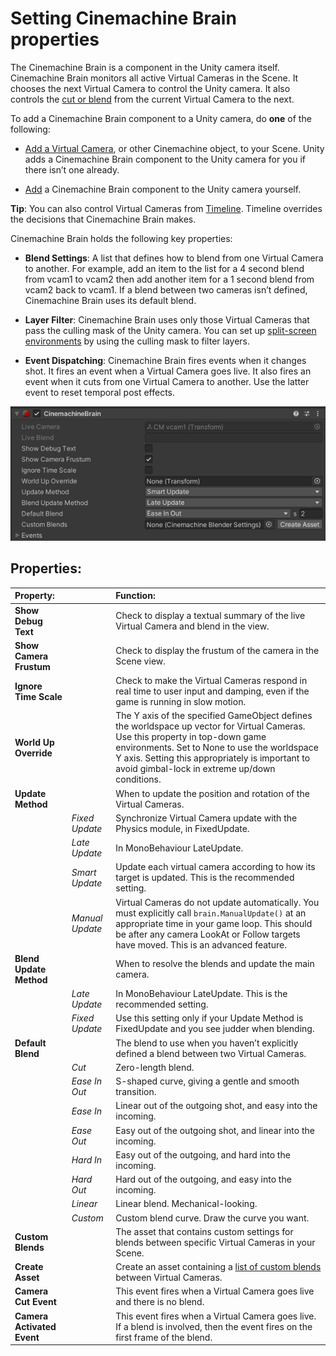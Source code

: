 # Setting Cinemachine Brain properties

The Cinemachine Brain is a component in the Unity camera itself. Cinemachine Brain monitors all active Virtual Cameras in the Scene. It chooses the next Virtual Camera to control the Unity camera. It also controls the [cut or blend](CinemachineBlending.md) from the current Virtual Camera to the next.

To add a Cinemachine Brain component to a Unity camera, do __one__ of the following:

* [Add a Virtual Camera](CinemachineSetUpVCam.md), or other Cinemachine object, to your Scene. Unity adds a Cinemachine Brain component to the Unity camera for you if there isn’t one already.

* [Add](https://docs.unity3d.com/Manual/UsingComponents.html) a Cinemachine Brain component to the Unity camera yourself.

**Tip**: You can also control Virtual Cameras from [Timeline](CinemachineTimeline.md). Timeline overrides the decisions that Cinemachine Brain makes.

Cinemachine Brain holds the following key properties:

* __Blend Settings__: A list that defines how to blend from one Virtual Camera to another.  For example, add an item to the list for a 4 second blend from vcam1 to vcam2 then add another item for a 1 second blend from vcam2 back to vcam1. If a blend between two cameras isn’t defined, Cinemachine Brain uses its default blend.

* __Layer Filter__:  Cinemachine Brain uses only those Virtual Cameras that pass the culling mask of the Unity camera.  You can set up [split-screen environments](CinemachineMultipleCameras.md) by using the culling mask to filter layers.

* __Event Dispatching__:  Cinemachine Brain fires events when it changes shot. It fires an event when a Virtual Camera goes live. It also fires an event when it cuts from one Virtual Camera to another. Use the latter event to reset temporal post effects.

![Cinemachine Brain, a component in the Unity camera](images/CinemachineBrain.png)

## Properties:

| **Property:** || **Function:** |
|:---|:---|:---|
| __Show Debug Text__ || Check to display a textual summary of the live Virtual Camera and blend in the view. |
| __Show Camera Frustum__ || Check to display the frustum of the camera in the Scene view. |
| __Ignore Time Scale__ || Check to make the Virtual Cameras respond in real time to user input and damping, even if the game is running in slow motion. |
| __World Up Override__ || The Y axis of the specified GameObject defines the worldspace up vector for Virtual Cameras. Use this property in top-down game environments. Set to None to use the worldspace Y axis. Setting this appropriately is important to avoid gimbal-lock in extreme up/down conditions. |
| __Update Method__ || When to update the position and rotation of the Virtual Cameras.  |
| | _Fixed Update_ | Synchronize Virtual Camera update with the Physics module, in FixedUpdate. |
| | _Late Update_ | In MonoBehaviour LateUpdate. |
| | _Smart Update_ | Update each virtual camera according to how its target is updated. This is the recommended setting. |
| | _Manual Update_ | Virtual Cameras do not update automatically.  You must explicitly call `brain.ManualUpdate()` at an appropriate time in your game loop.  This should be after any camera LookAt or Follow targets have moved.  This is an advanced feature. |
| __Blend Update Method__ || When to resolve the blends and update the main camera.  |
| | _Late Update_ | In MonoBehaviour LateUpdate. This is the recommended setting. |
| | _Fixed Update_ | Use this setting only if your Update Method is FixedUpdate and you see judder when blending. |
| __Default Blend__ || The blend to use when you haven’t explicitly defined a blend between two Virtual Cameras. |
| | _Cut_ | Zero-length blend. |
| | _Ease In Out_ | S-shaped curve, giving a gentle and smooth transition. |
| | _Ease In_ | Linear out of the outgoing shot, and easy into the incoming. |
| | _Ease Out_ | Easy out of the outgoing shot, and linear into the incoming. |
| | _Hard In_ | Easy out of the outgoing, and hard into the incoming. |
| | _Hard Out_ | Hard out of the outgoing, and easy into the incoming. |
| | _Linear_ | Linear blend. Mechanical-looking. |
| | _Custom_ | Custom blend curve. Draw the curve you want. |
| __Custom Blends__ || The asset that contains custom settings for blends between specific Virtual Cameras in your Scene. |
| __Create Asset__ || Create an asset containing a [list of custom blends](CinemachineBlending.md) between Virtual Cameras.  |
| __Camera Cut Event__ || This event fires when a Virtual Camera goes live and there is no blend.  |
| __Camera Activated Event__ || This event fires when a Virtual Camera goes live. If a blend is involved, then the event fires on the first frame of the blend. |

